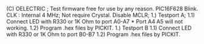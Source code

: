 (C) OELECTRIC ; 
Test firmware free for use by any reason.
PIC16F628 Blink.
CLK : Internal 4 MHz; Not require Crystal.
Disable MCLR;
1.) Testport A;
	1.1) Connect LED with R330 or 1K Ohm to port A0-A7
		* Port A4 A5 will not working.
	1.2) Program .hex files by PICKIT.
1.) Testport B
	1.1) Connect LED with R330 or 1K Ohm to port B0-B7
	1.2) Program .hex files by PICKIT.